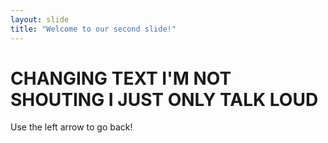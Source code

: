 ```yaml
---
layout: slide
title: "Welcome to our second slide!"
---
```

<h1> CHANGING TEXT I'M NOT SHOUTING I JUST ONLY TALK LOUD </h1>
Use the left arrow to go back!
